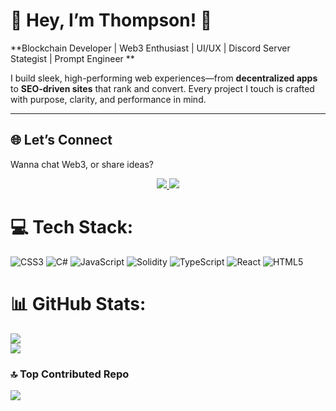 # 👋 Hey, I’m Thompson! 🚀  
**Blockchain Developer | Web3 Enthusiast | UI/UX | Discord Server Stategist | Prompt Engineer **

I build sleek, high-performing web experiences—from **decentralized apps** to **SEO-driven sites** that rank and convert. Every project I touch is crafted with purpose, clarity, and performance in mind.

---

## 🌐 Let’s Connect  
Wanna chat Web3, or share ideas?

<p align="center">
  <a href="https://www.linkedin.com/in/awofisayothompson">
    <img src="https://img.shields.io/badge/LinkedIn-blue?style=for-the-badge&logo=linkedin" />
  </a>
  <a href="https://x.com/dotdevv">
    <img src="https://img.shields.io/badge/Twitter-blue?style=for-the-badge&logo=twitter" />
  </a>
</p>


# 💻 Tech Stack:
![CSS3](https://img.shields.io/badge/css3-%231572B6.svg?style=for-the-badge&logo=css3&logoColor=white) ![C#](https://img.shields.io/badge/c%23-%23239120.svg?style=for-the-badge&logo=csharp&logoColor=white) ![JavaScript](https://img.shields.io/badge/javascript-%23323330.svg?style=for-the-badge&logo=javascript&logoColor=%23F7DF1E) ![Solidity](https://img.shields.io/badge/Solidity-%23363636.svg?style=for-the-badge&logo=solidity&logoColor=white) ![TypeScript](https://img.shields.io/badge/typescript-%23007ACC.svg?style=for-the-badge&logo=typescript&logoColor=white) ![React](https://img.shields.io/badge/react-%2320232a.svg?style=for-the-badge&logo=react&logoColor=%2361DAFB) ![HTML5](https://img.shields.io/badge/html5-%23E34F26.svg?style=for-the-badge&logo=html5&logoColor=white)
# 📊 GitHub Stats:
![](https://github-readme-stats.vercel.app/api?username=Thompsondqa&theme=dark&hide_border=false&include_all_commits=false&count_private=false)<br/>
![](https://nirzak-streak-stats.vercel.app/?user=Thompsondqa&theme=dark&hide_border=false)

### 🔝 Top Contributed Repo
![](https://github-contributor-stats.vercel.app/api?username=Thompsondqa&limit=5&theme=dark&combine_all_yearly_contributions=true)

<!-- Proudly created with GPRM ( https://gprm.itsvg.in ) -->
